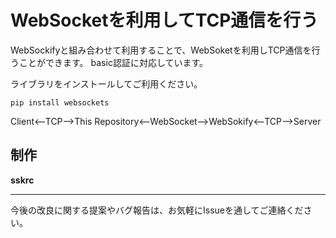 # WebSocketを利用してTCP通信を行う
WebSockifyと組み合わせて利用することで、WebSoketを利用しTCP通信を行うことができます。
basic認証に対応しています。

ライブラリをインストールしてご利用ください。
```
pip install websockets
```

Client<--TCP-->This Repository<--WebSocket-->WebSokify<--TCP-->Server

## 制作
**sskrc**

---

今後の改良に関する提案やバグ報告は、お気軽にIssueを通してご連絡ください。
